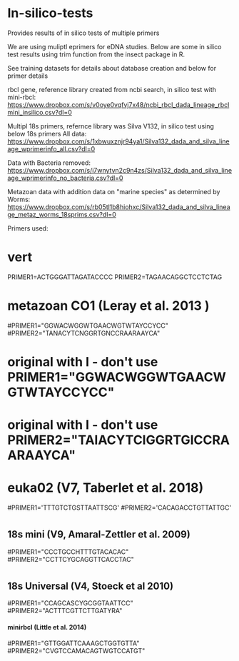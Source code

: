 # In-silico-tests
Provides results of in silico tests of multiple primers

We are using muliptl eprimers for eDNA studies.  Below are some in silico test results using trim function from the insect package in R.

See training datasets for details about database creation and below for primer details

rbcl gene, reference library created from ncbi search, in silico test with mini-rbcl:
https://www.dropbox.com/s/v0oye0vqfvj7x48/ncbi_rbcl_dada_lineage_rbclmini_insilico.csv?dl=0

Multipl 18s primers, refernce library was Silva V132, in silico test using below 18s primers
All data:
https://www.dropbox.com/s/1xbwuxznjr94ya1/Silva132_dada_and_silva_lineage_wprimerinfo_all.csv?dl=0

Data with Bacteria removed:
https://www.dropbox.com/s/i7wnytvn2c9n4zs/Silva132_dada_and_silva_lineage_wprimerinfo_no_bacteria.csv?dl=0

Metazoan data with addition data on "marine species" as determined by Worms:
https://www.dropbox.com/s/rb05tl1b8hiohxc/Silva132_dada_and_silva_lineage_metaz_worms_18sprims.csv?dl=0


Primers used:
# vert
PRIMER1=ACTGGGATTAGATACCCC
PRIMER2=TAGAACAGGCTCCTCTAG

#  metazoan CO1    (Leray et al. 2013 )
#PRIMER1="GGWACWGGWTGAACWGTWTAYCCYCC"
#PRIMER2="TANACYTCNGGRTGNCCRAARAAYCA"
#  original with I -   don't use PRIMER1="GGWACWGGWTGAACWGTWTAYCCYCC"
#  original with I -   don't use PRIMER2="TAIACYTCIGGRTGICCRAARAAYCA"

#  euka02  (V7, Taberlet et al. 2018)
#PRIMER1='TTTGTCTGSTTAATTSCG'
#PRIMER2='CACAGACCTGTTATTGC' 
# 
##    18s mini (V9, Amaral-Zettler et al. 2009)
#PRIMER1="CCCTGCCHTTTGTACACAC"
#PRIMER2="CCTTCYGCAGGTTCACCTAC"
# 
##    18s Universal (V4, Stoeck et al 2010)
#PRIMER1="CCAGCASCYGCGGTAATTCC"
#PRIMER2="ACTTTCGTTCTTGATYRA"

####    minirbcl (Little et al. 2014)
#PRIMER1="GTTGGATTCAAAGCTGGTGTTA"
#PRIMER2="CVGTCCAMACAGTWGTCCATGT"
